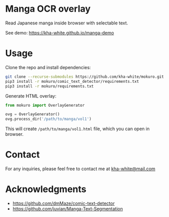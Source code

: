 # Manga OCR overlay

Read Japanese manga inside browser with selectable text.

See demo: https://kha-white.github.io/manga-demo

# Usage

Clone the repo and install dependencies:

```bash
git clone --recurse-submodules https://github.com/kha-white/mokuro.git
pip3 install -r mokuro/comic_text_detector/requirements.txt
pip3 install -r mokuro/requirements.txt
```

Generate HTML overlay:

```python
from mokuro import OverlayGenerator

ovg = OverlayGenerator()
ovg.process_dir('/path/to/manga/vol1')
```

This will create `/path/to/manga/vol1.html` file, which you can open in browser.

# Contact
For any inquiries, please feel free to contact me at kha-white@mail.com

# Acknowledgments

- https://github.com/dmMaze/comic-text-detector
- https://github.com/juvian/Manga-Text-Segmentation
